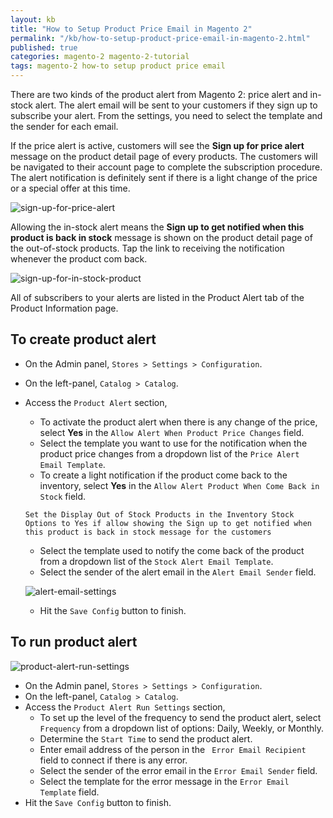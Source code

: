 ```yaml
---
layout: kb
title: "How to Setup Product Price Email in Magento 2"
permalink: "/kb/how-to-setup-product-price-email-in-magento-2.html"
published: true
categories: magento-2 magento-2-tutorial
tags: magento-2 how-to setup product price email
---
```


There are two kinds of the product alert from Magento 2: price alert and in-stock alert. The alert email will be sent to your customers if they sign up to subscribe your alert. From the settings, you need to select the template and the sender for each email. 

If the price alert is active, customers will see the **Sign up for price alert** message on the product detail page of every products. The customers will be navigated to their account page to complete the subscription procedure. The alert notification is definitely sent if there is a light change of the price or a special offer at this time.

![sign-up-for-price-alert](https://lh5.googleusercontent.com/yilGF4RxfkE_zXJ_8R1BKZbbPAKuu_pzQ5ELAJZRMx6PyJe3oi6kASWUGcooho7kSQuuyrZT7-laKhTC_3qDNtSzLo7TaLdhJUop6pCmhmJtuVvd3lqhuRnf26N3RD-kVT8MqKTU)

Allowing the in-stock alert means the **Sign up to get notified when this product is back in stock** message is shown on the product detail page of the out-of-stock products. Tap the link to receiving the notification whenever the product com back. 

![sign-up-for-in-stock-product](https://lh4.googleusercontent.com/nsvzc91j0hvbJ-AMtg0rXrXgtBQJ5i9HHsJx1i8nHNhR-igWENj56Y7anPFBBt_uyQIbG0CoscbG_GJP4I72DH9lep9DDxXn8zL4c_yzA8rZdbkuMLsIsBYKcdVIwU9bXpqexDWE)

All of subscribers to your alerts are listed in the Product Alert tab of the Product Information page.

## To create product alert

* On the Admin panel, `Stores > Settings > Configuration`.
* On the left-panel, `Catalog > Catalog`.
* Access the `Product Alert` section,
  * To activate the product alert when there is any change of the price, select **Yes** in the `Allow Alert When Product Price Changes` field.
  * Select the template you want to use for the notification when the product price changes from a dropdown list of the `Price Alert Email Template`.
  * To create a light notification if the product come back to the inventory, select **Yes** in the `Allow Alert Product When Come Back in Stock` field.
  
  ~~~
  Set the Display Out of Stock Products in the Inventory Stock Options to Yes if allow showing the Sign up to get notified when this product is back in stock message for the customers
  ~~~
 
  * Select the template used to notify the come back of the product from a dropdown list of the `Stock Alert Email Template`.
  * Select the sender of the alert email in the `Alert Email Sender` field.
  
  ![alert-email-settings](https://lh3.googleusercontent.com/wurkmrkBFmo4RAgsEdj3sfcKRK7OsXrJJO0Hk1hFLD88VmYaskgUrq3j6OFQFQm3Nq-HkPIUN7w4qeiBkjtgtvGygwKvkX5ZYKDY5IFrGJSca1kOjIGjmlFqjcrWloCJEsskwz8y)
  
  * Hit the `Save Config` button to finish.
  
## To run product alert

![product-alert-run-settings](https://lh4.googleusercontent.com/i2D6MSK45jX_oYPuk8Tu6TWVjtHrU4VRV-Z51MDweG6dWNnz5kPHzHK07taBcExKUJ_ewFXpEExQTJcOZgChD55H8sJ-xloq8zeCkC24C5fS64cy1iHMiugcG4S6_jLWGrX-anAS)

* On the Admin panel, `Stores > Settings > Configuration`.
* On the left-panel, `Catalog > Catalog`.
* Access the `Product Alert Run Settings` section,
  * To set up the level of the frequency to send the product alert, select `Frequency` from a dropdown list of options: Daily, Weekly, or Monthly.
  * Determine the `Start Time` to send the product alert.
  * Enter email address of the person in the ` Error Email Recipient` field to connect if there is any error.
  * Select the sender of the error email in the `Error Email Sender` field.
  * Select the template for the error message in the `Error Email Template` field.
* Hit the `Save Config` button to finish.

